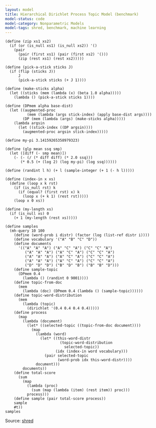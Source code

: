 ```yaml
---
layout: model
title: Hierarchical Dirichlet Process Topic Model (benchmark)
model-status: code
model-category: Nonparametric Models
model-tags: shred, benchmark, machine learning
---
```


    (define (zip xs1 xs2) 
      (if (or (is_null xs1) (is_null xs2)) '() 
        (pair 
          (pair (first xs1) (pair (first xs2) '()))
          (zip (rest xs1) (rest xs2)))))
    
    (define (pick-a-stick sticks J)
      (if (flip (sticks J))
          J
          (pick-a-stick sticks (+ J 1))))
    
    (define (make-sticks alpha)
      (let ((sticks (mem (lambda (x) (beta 1.0 alpha)))))
        (lambda () (pick-a-stick sticks 1))))
    
    (define (DPmem alpha base-dist)
      (let ((augmented-proc
              (mem (lambda (args stick-index) (apply base-dist args))))
            (DP (mem (lambda (args) (make-sticks alpha)))))
        (lambda argsin
          (let ((stick-index ((DP argsin))))
            (augmented-proc argsin stick-index)))))
    
    (define my-pi 3.14159265358979323)
    
    (define (glp mean ssq smp)
      (let ([diff (- smp mean)])
        (- (- (/ (* diff diff) (* 2.0 ssq)))
           (* 0.5 (+ (log 2) (log my-pi) (log ssq))))))
    
    (define (randint l h) (+ l (sample-integer (+ 1 (- h l)))))
    
    (define (index-in x xs)
      (define (loop x k rst)
        (if (is_null rst) k
          (if (equal? (first rst) x) k
            (loop x (+ k 1) (rest rst)))))
        (loop x 0 xs))
    
    (define (my-length xs)
      (if (is_null xs) 0
        (+ 1 (my-length (rest xs)))))
    
    (define samples
      (mh-query 10 100
        (define (word-prob i distr) (factor (log (list-ref distr i))))
        (define vocabulary '("A" "B" "C" "D"))
        (define documents
          '(("A" "A" "A") ("A" "C" "A") ("C" "C" "A")
             ("A" "A" "A") ("A" "C" "A") ("C" "C" "A")
             ("A" "A" "A") ("A" "C" "A") ("C" "C" "A")
             ("A" "A" "A") ("A" "C" "A") ("C" "C" "A")
             ("D" "D" "D") ("B" "D" "B") ("B" "B" "D")))
        (define sample-topic
          (DPmem 0.4
            (lambda () (randint 0 9001))))
        (define topic-from-doc
          (mem
            (lambda (doc) (DPmem 0.4 (lambda () (sample-topic))))))
        (define topic-word-distribution
          (mem
            (lambda (topic)
              (dirichlet '(0.4 0.4 0.4 0.4)))))
        (define process
          (map
            (lambda (document)
              (let* ((selected-topic ((topic-from-doc document))))
                (map
                  (lambda (word)
                    (let* ((this-word-distr
                             (topic-word-distribution
                               selected-topic))
                           (idx (index-in word vocabulary)))
                      (pair selected-topic
                            (word-prob idx this-word-distr))))
                  document)))
            documents))
        (define total-score
          (sum
            (map
              (lambda (proc)
                (sum (map (lambda (item) (rest item)) proc)))
              process)))
        (define sample (pair total-score process)) 
        sample 
        #t))
    samples

Source: [shred](https://github.com/LFY/shred/blob/master/benchmarks/topic-hdp.ss)
